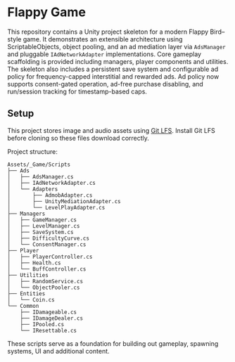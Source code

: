 # Flappy Game

This repository contains a Unity project skeleton for a modern Flappy Bird–style game.
It demonstrates an extensible architecture using ScriptableObjects, object pooling,
and an ad mediation layer via `AdsManager` and pluggable `IAdNetworkAdapter` implementations.
Core gameplay scaffolding is provided including managers, player components and utilities.
The skeleton also includes a persistent save system and configurable ad policy for frequency-capped interstitial and rewarded ads.
Ad policy now supports consent-gated operation, ad-free purchase disabling, and run/session tracking for timestamp-based caps.

## Setup

This project stores image and audio assets using [Git LFS](https://git-lfs.com/). Install Git LFS before cloning so these files download correctly.

Project structure:

```
Assets/_Game/Scripts
├── Ads
│   ├── AdsManager.cs
│   ├── IAdNetworkAdapter.cs
│   └── Adapters
│       ├── AdmobAdapter.cs
│       ├── UnityMediationAdapter.cs
│       └── LevelPlayAdapter.cs
├── Managers
│   ├── GameManager.cs
│   ├── LevelManager.cs
│   ├── SaveSystem.cs
│   ├── DifficultyCurve.cs
│   └── ConsentManager.cs
├── Player
│   ├── PlayerController.cs
│   ├── Health.cs
│   └── BuffController.cs
├── Utilities
│   ├── RandomService.cs
│   └── ObjectPooler.cs
├── Entities
│   └── Coin.cs
└── Common
    ├── IDamageable.cs
    ├── IDamageDealer.cs
    ├── IPooled.cs
    └── IResettable.cs
```

These scripts serve as a foundation for building out gameplay, spawning systems, UI and
additional content.
